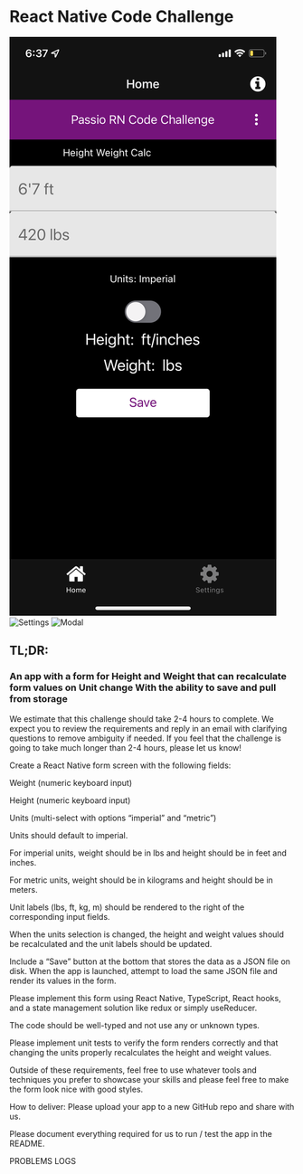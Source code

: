 # React Native Code Challenge

![Home](https://github.com/jongan69/passioCodeChallenge/blob/main/assets/images/IMG_1823.PNG)
![Settings](https://github.com/[username]/[reponame]/blob/[branch]/image.jpg?raw=true)
![Modal](https://github.com/[username]/[reponame]/blob/[branch]/image.jpg?raw=true)


## TL;DR:

### An app with a form for Height and Weight that can recalculate form values on Unit change With the ability to save and pull from storage 

We estimate that this challenge should take 2-4 hours to complete. We expect you to review the requirements and reply in an email with clarifying questions to remove ambiguity if needed. If you feel that the challenge is going to take much longer than 2-4 hours, please let us know!

Create a React Native form screen with the following fields:

Weight (numeric keyboard input)

Height (numeric keyboard input)

Units (multi-select with options “imperial” and “metric”)

Units should default to imperial.

For imperial units, weight should be in lbs and height should be in feet and inches.

For metric units, weight should be in kilograms and height should be in meters.

Unit labels (lbs, ft, kg, m) should be rendered to the right of the corresponding input fields.

When the units selection is changed, the height and weight values should be recalculated and the unit labels should be updated.

Include a “Save” button at the bottom that stores the data as a JSON file on disk. When the app is launched, attempt to load the same JSON file and render its values in the form.

Please implement this form using React Native, TypeScript, React hooks, and a state management solution like redux or simply useReducer.

The code should be well-typed and not use any or unknown types.

Please implement unit tests to verify the form renders correctly and that changing the units properly recalculates the height and weight values.

Outside of these requirements, feel free to use whatever tools and techniques you prefer to showcase your skills and please feel free to make the form look nice with good styles.

How to deliver: Please upload your app to a new GitHub repo and share with us.

Please document everything required for us to run / test the app in the README.


PROBLEMS
LOGS


